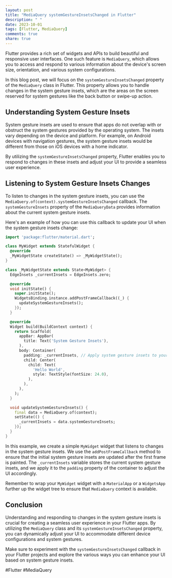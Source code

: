 ```yaml
---
layout: post
title: "MediaQuery systemGestureInsetsChanged in Flutter"
description: " "
date: 2023-10-01
tags: [Flutter, MediaQuery]
comments: true
share: true
---
```


Flutter provides a rich set of widgets and APIs to build beautiful and responsive user interfaces. One such feature is `MediaQuery`, which allows you to access and respond to various information about the device's screen size, orientation, and various system configurations.

In this blog post, we will focus on the `systemGestureInsetsChanged` property of the `MediaQuery` class in Flutter. This property allows you to handle changes in the system gesture insets, which are the areas on the screen reserved for system gestures like the back button or swipe-up action.

## Understanding System Gesture Insets

System gesture insets are used to ensure that apps do not overlap with or obstruct the system gestures provided by the operating system. The insets vary depending on the device and platform. For example, on Android devices with navigation gestures, the system gesture insets would be different from those on iOS devices with a home indicator.

By utilizing the `systemGestureInsetsChanged` property, Flutter enables you to respond to changes in these insets and adjust your UI to provide a seamless user experience.

## Listening to System Gesture Insets Changes

To listen to changes in the system gesture insets, you can use the `MediaQuery.of(context).systemGestureInsetsChanged` callback. The `systemGestureInsets` property of the `MediaQueryData` provides information about the current system gesture insets.

Here's an example of how you can use this callback to update your UI when the system gesture insets change:

```dart
import 'package:flutter/material.dart';

class MyWidget extends StatefulWidget {
  @override
  _MyWidgetState createState() => _MyWidgetState();
}

class _MyWidgetState extends State<MyWidget> {
  EdgeInsets _currentInsets = EdgeInsets.zero;

  @override
  void initState() {
    super.initState();
    WidgetsBinding.instance.addPostFrameCallback((_) {
      updateSystemGestureInsets();
    });
  }

  @override
  Widget build(BuildContext context) {
    return Scaffold(
      appBar: AppBar(
        title: Text('System Gesture Insets'),
      ),
      body: Container(
        padding: _currentInsets, // Apply system gesture insets to your UI
        child: Center(
          child: Text(
            'Hello World',
            style: TextStyle(fontSize: 24.0),
          ),
        ),
      ),
    );
  }

  void updateSystemGestureInsets() {
    final data = MediaQuery.of(context);
    setState(() {
      _currentInsets = data.systemGestureInsets;
    });
  }
}
```

In this example, we create a simple `MyWidget` widget that listens to changes in the system gesture insets. We use the `addPostFrameCallback` method to ensure that the initial system gesture insets are updated after the first frame is painted. The `_currentInsets` variable stores the current system gesture insets, and we apply it to the `padding` property of the container to adjust the UI accordingly.

Remember to wrap your `MyWidget` widget with a `MaterialApp` or a `WidgetsApp` further up the widget tree to ensure that `MediaQuery` context is available.

## Conclusion

Understanding and responding to changes in the system gesture insets is crucial for creating a seamless user experience in your Flutter apps. By utilizing the `MediaQuery` class and its `systemGestureInsetsChanged` property, you can dynamically adjust your UI to accommodate different device configurations and system gestures.

Make sure to experiment with the `systemGestureInsetsChanged` callback in your Flutter projects and explore the various ways you can enhance your UI based on system gesture insets.

#Flutter #MediaQuery